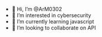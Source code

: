 - 👋 Hi, I’m @ArM0302
- 👀 I’m interested in cybersecurity
- 🌱 I’m currently learning javascript
- 💞️ I’m looking to collaborate on API


<!---
ArM0302/ArM0302 is a ✨ special ✨ repository because its `README.md` (this file) appears on your GitHub profile.
You can click the Preview link to take a look at your changes.
--->
